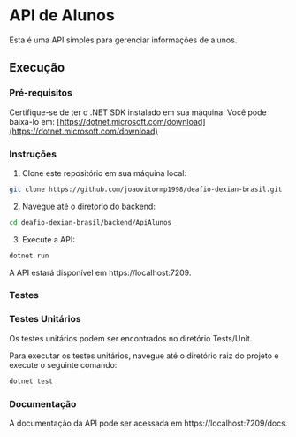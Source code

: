 # API de Alunos

Esta é uma API simples para gerenciar informações de alunos.

## Execução

### Pré-requisitos

Certifique-se de ter o .NET SDK instalado em sua máquina. Você pode baixá-lo em: [https://dotnet.microsoft.com/download](https://dotnet.microsoft.com/download)

### Instruções

1. Clone este repositório em sua máquina local:

```bash
git clone https://github.com/joaovitormp1998/deafio-dexian-brasil.git
```

2. Navegue até o diretorio do backend:

```bash
cd deafio-dexian-brasil/backend/ApiAlunos
```
3. Execute a API:

```bash
dotnet run
```
A API estará disponível em https://localhost:7209.
### Testes
### Testes Unitários
Os testes unitários podem ser encontrados no diretório Tests/Unit.

Para executar os testes unitários, navegue até o diretório raiz do projeto e execute o seguinte comando:
```bash
dotnet test
```

### Documentação
A documentação da API pode ser acessada em https://localhost:7209/docs.
